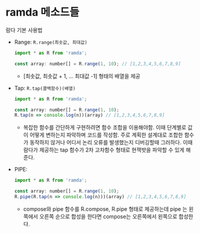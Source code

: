 # ramda 메소드들

람다 기본 사용법

- Range: `R.range(최솟값, 최대값)`

    ```javascript
    import * as R from 'ramda';
    
    const array: number[] = R.range(1, 10); // [1,2,3,4,5,6,7,8,9]
    ```

    - [최솟값, 최솟값 + 1, … 최대값 -1] 형태의 배열을 제공

- Tap: `R.tap(콜백함수)(배열)`

    ```javascript
    import * as R from 'ramda';
    
    const array: number[] = R.range(1, 10); 
    R.tap(n => console.log(n))(array) // [1,2,3,4,5,6,7,8,9]
    ```

    - 복잡한 함수를 간단하게 구현하려면 함수 조합을 이용해야함. 이때 단계별로 값이 어떻게 변하는지 파악하며 코드를 작성함. 주로 계획한 설계대로 조합한 함수가 동작하지 않거나 어디서 논리 오류를 발생했는지 디버깅할때 그러하다. 이때 람다가 제공하는 tap 함수가 2차 고차함수 형태로 현잭밧을 파악할 수 있게 해준다.
- PIPE:

    ```javascript
    import * as R from 'ramda';
    
    const array: number[] = R.range(1, 10); 
    R.pipe(R.tap(n => console.log(n)))(array) // [1,2,3,4,5,6,7,8,9]
    ```

    - compose와 pipe 함수를 R.compose, R.pipe 형태로 제공하는데 pipe 는 왼쪽에서 오른쪽 순으로 합성을 한다면 compose는 오른쪽에서 왼쪽으로 합성한다.